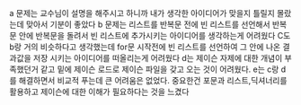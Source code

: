a 문제는 교수님이 설명을 해주시고 하니까 내가 생각한 아이디어가 맞을지 틀릴지 몰랐는데 맞아서 기분이 좋았다
b 문제는 리스트를 반복문 전에 빈 리스트를 선언해서 반복문 안에 반복문을 돌려서 빈 리스트에 추가시키는 아이디어를 생각하는게 어려웠다
C도 b랑 거의 비슷하다고 생각했는데 for문 시작전에 빈 리스트를 선언하여 그 안에 나온 결과값을 저장 시키는 아이디어를 떠올리는게 어려웠다
d는 제이슨 자제에 대한 개념이 부족했던거 같고 밑에 제이슨 로드로 제이슨 파일을 갖고 오는 것이 어려웠다.
e는 c랑 d를 해결하면서 비교적 푸는데 큰 어려움은 없었다. 중요한건 포문과 리스트,딕셔너리를 활용하고 제이슨에 대한 이해가 필요하다는 것을 느겼다